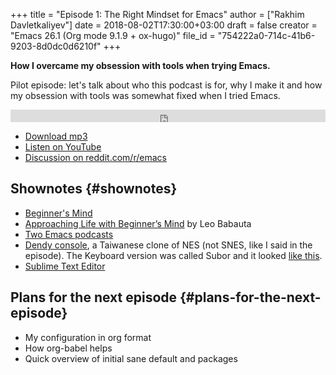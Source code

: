 +++
title = "Episode 1: The Right Mindset for Emacs"
author = ["Rakhim Davletkaliyev"]
date = 2018-08-02T17:30:00+03:00
draft = false
creator = "Emacs 26.1 (Org mode 9.1.9 + ox-hugo)"
file_id = "754222a0-714c-41b6-9203-8d0dc0d6210f"
+++

**How I overcame my obsession with tools when trying Emacs.**

Pilot episode: let's talk about who this podcast is for, why I make it and how my obsession with tools was somewhat fixed when I tried Emacs.

<iframe src='https://pinecast.com/player/754222a0-714c-41b6-9203-8d0dc0d6210f?theme=slim' seamless height="20" style="border:0" class="pinecast-embed" frameborder="0" width="100%"></iframe>

-   [Download mp3](https://pinecast.com/listen/dad4f44c-901d-469b-8a8a-a4a890933ac2)
-   [Listen on YouTube](https://youtu.be/7vC8al1ZZz8)
-   [Discussion on reddit.com/r/emacs](https://www.reddit.com/r/emacs/comments/94aspe/new%5Fpodcast%5Fabout%5Fa%5Fbeginners%5Fjourney%5Finto%5Femacs/)


## Shownotes {#shownotes}

-   [Beginner's Mind](https://en.wikipedia.org/wiki/Shoshin)
-   [Approaching Life with Beginner’s Mind](https://zenhabits.net/beginner/) by Leo Babauta
-   [Two Emacs podcasts](https://www.emacswiki.org/emacs/EmacsPodcasts)
-   [Dendy console](https://en.wikipedia.org/wiki/Dendy%5F(console)), a Taiwanese clone of NES (not SNES, like I said in the episode). The Keyboard version was called Subor and it looked [like this](https://i.imgur.com/TBpyRxi.jpg).
-   [Sublime Text Editor](https://www.sublimetext.com/)


## Plans for the next episode {#plans-for-the-next-episode}

-   My configuration in org format
-   How org-babel helps
-   Quick overview of initial sane default and packages
